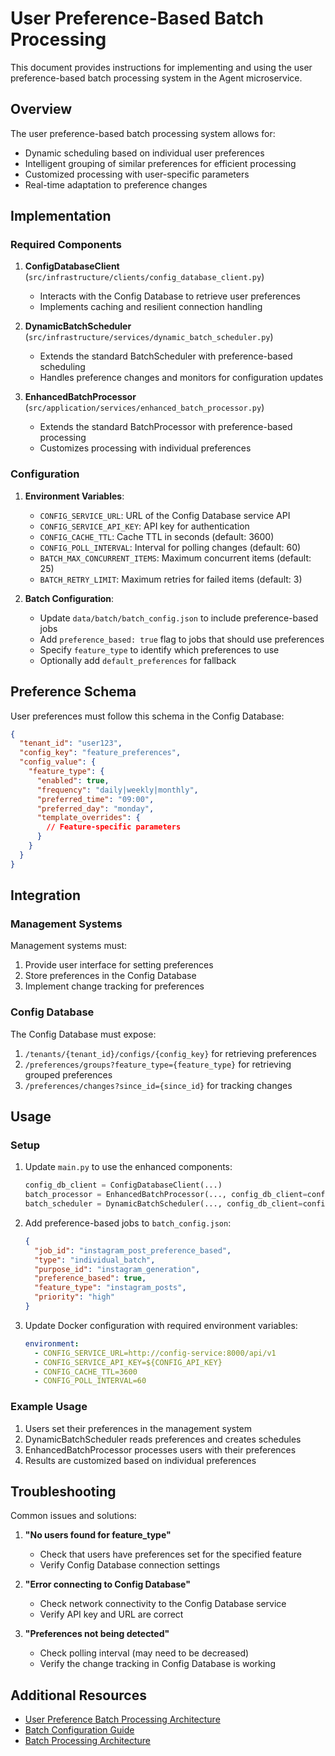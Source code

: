 # User Preference-Based Batch Processing

This document provides instructions for implementing and using the user preference-based batch processing system in the Agent microservice.

## Overview

The user preference-based batch processing system allows for:

- Dynamic scheduling based on individual user preferences
- Intelligent grouping of similar preferences for efficient processing
- Customized processing with user-specific parameters
- Real-time adaptation to preference changes

## Implementation

### Required Components

1. **ConfigDatabaseClient** (`src/infrastructure/clients/config_database_client.py`)
   - Interacts with the Config Database to retrieve user preferences
   - Implements caching and resilient connection handling

2. **DynamicBatchScheduler** (`src/infrastructure/services/dynamic_batch_scheduler.py`)
   - Extends the standard BatchScheduler with preference-based scheduling
   - Handles preference changes and monitors for configuration updates

3. **EnhancedBatchProcessor** (`src/application/services/enhanced_batch_processor.py`)
   - Extends the standard BatchProcessor with preference-based processing
   - Customizes processing with individual preferences

### Configuration

1. **Environment Variables**:
   - `CONFIG_SERVICE_URL`: URL of the Config Database service API
   - `CONFIG_SERVICE_API_KEY`: API key for authentication
   - `CONFIG_CACHE_TTL`: Cache TTL in seconds (default: 3600)
   - `CONFIG_POLL_INTERVAL`: Interval for polling changes (default: 60)
   - `BATCH_MAX_CONCURRENT_ITEMS`: Maximum concurrent items (default: 25)
   - `BATCH_RETRY_LIMIT`: Maximum retries for failed items (default: 3)

2. **Batch Configuration**:
   - Update `data/batch/batch_config.json` to include preference-based jobs
   - Add `preference_based: true` flag to jobs that should use preferences
   - Specify `feature_type` to identify which preferences to use
   - Optionally add `default_preferences` for fallback

## Preference Schema

User preferences must follow this schema in the Config Database:

```json
{
  "tenant_id": "user123",
  "config_key": "feature_preferences",
  "config_value": {
    "feature_type": {
      "enabled": true,
      "frequency": "daily|weekly|monthly",
      "preferred_time": "09:00",
      "preferred_day": "monday",
      "template_overrides": {
        // Feature-specific parameters
      }
    }
  }
}
```

## Integration

### Management Systems

Management systems must:
1. Provide user interface for setting preferences
2. Store preferences in the Config Database
3. Implement change tracking for preferences

### Config Database

The Config Database must expose:
1. `/tenants/{tenant_id}/configs/{config_key}` for retrieving preferences
2. `/preferences/groups?feature_type={feature_type}` for retrieving grouped preferences
3. `/preferences/changes?since_id={since_id}` for tracking changes

## Usage

### Setup

1. Update `main.py` to use the enhanced components:
   ```python
   config_db_client = ConfigDatabaseClient(...)
   batch_processor = EnhancedBatchProcessor(..., config_db_client=config_db_client)
   batch_scheduler = DynamicBatchScheduler(..., config_db_client=config_db_client)
   ```

2. Add preference-based jobs to `batch_config.json`:
   ```json
   {
     "job_id": "instagram_post_preference_based",
     "type": "individual_batch",
     "purpose_id": "instagram_generation",
     "preference_based": true,
     "feature_type": "instagram_posts",
     "priority": "high"
   }
   ```

3. Update Docker configuration with required environment variables:
   ```yaml
   environment:
     - CONFIG_SERVICE_URL=http://config-service:8000/api/v1
     - CONFIG_SERVICE_API_KEY=${CONFIG_API_KEY}
     - CONFIG_CACHE_TTL=3600
     - CONFIG_POLL_INTERVAL=60
   ```

### Example Usage

1. Users set their preferences in the management system
2. DynamicBatchScheduler reads preferences and creates schedules
3. EnhancedBatchProcessor processes users with their preferences
4. Results are customized based on individual preferences

## Troubleshooting

Common issues and solutions:

1. **"No users found for feature_type"**
   - Check that users have preferences set for the specified feature
   - Verify Config Database connection settings

2. **"Error connecting to Config Database"**
   - Check network connectivity to the Config Database service
   - Verify API key and URL are correct

3. **"Preferences not being detected"**
   - Check polling interval (may need to be decreased)
   - Verify the change tracking in Config Database is working

## Additional Resources

- [User Preference Batch Processing Architecture](../docs/architecture/user-preference-batch-processing.md)
- [Batch Configuration Guide](docs/usage/batch_configuration_guide.md)
- [Batch Processing Architecture](docs/architecture/batch_processing_architecture.md) 
